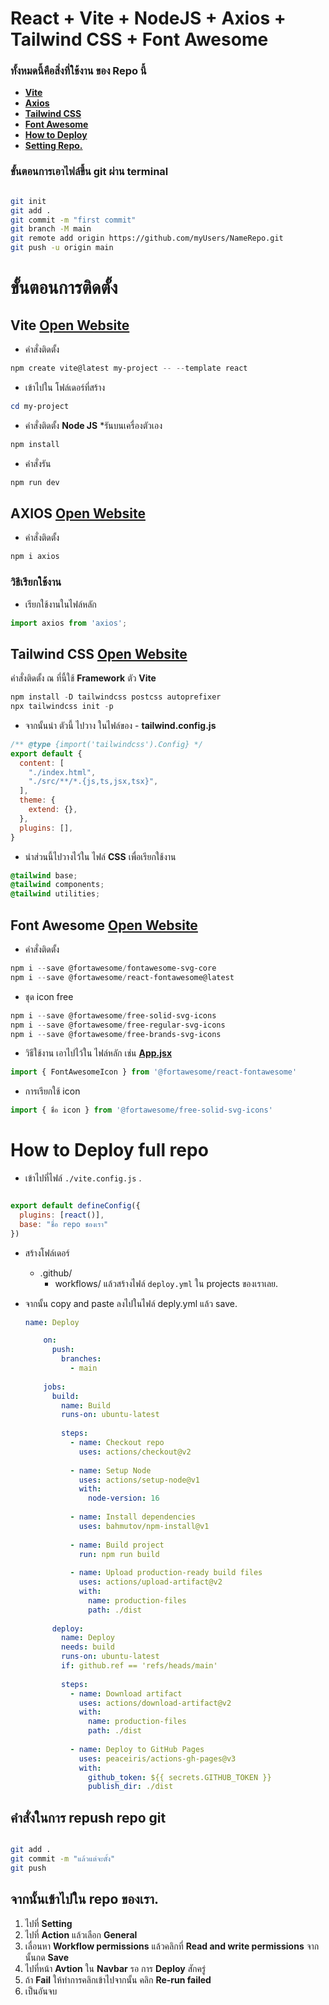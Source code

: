 # **React + Vite + NodeJS + Axios + Tailwind CSS + Font Awesome**
### ทั้งหมดนี้คือสิ่งที่ใช้งาน ของ Repo นี้
- **[Vite](https://github.com/DoNuTll40/snru-todolist-react?tab=readme-ov-file#vite-open-website)**
- **[Axios](https://github.com/DoNuTll40/snru-todolist-react?tab=readme-ov-file#axios-open-website)**
- **[Tailwind CSS](https://github.com/DoNuTll40/snru-todolist-react?tab=readme-ov-file#tailwind-css-open-website)**
- **[Font Awesome](https://github.com/DoNuTll40/snru-todolist-react?tab=readme-ov-file#font-awesome-open-website)**
- **[How to Deploy](https://github.com/DoNuTll40/snru-todolist-react?tab=readme-ov-file#how-to-deploy-full-repo)**
- **[Setting Repo.](https://github.com/DoNuTll40/snru-todolist-react?tab=readme-ov-file#%E0%B8%88%E0%B8%B2%E0%B8%81%E0%B8%99%E0%B8%B1%E0%B9%89%E0%B8%99%E0%B9%80%E0%B8%82%E0%B9%89%E0%B8%B2%E0%B9%84%E0%B8%9B%E0%B9%83%E0%B8%99-repo-%E0%B8%82%E0%B8%AD%E0%B8%87%E0%B9%80%E0%B8%A3%E0%B8%B2)**

### ขั้นตอนการเอาไฟล์ขึ้น git ผ่าน terminal

``` bash

git init
git add .
git commit -m "first commit"
git branch -M main
git remote add origin https://github.com/myUsers/NameRepo.git
git push -u origin main

```

# ขั้นตอนการติดตั้ง

## **Vite** [Open Website](https://vitejs.dev/)

- คำสั่งติดตั้ง

``` powershell
npm create vite@latest my-project -- --template react
```

- เข้าไปใน โฟล์เดอร์ที่สร้าง

``` powershell
cd my-project
```

- คำสั่งติดตั้ง **Node JS** *รันบนเครื่องตัวเอง

``` powershell
npm install
```

- คำสั่งรัน

``` powershell
npm run dev
```



## **AXIOS** [Open Website](https://axios-http.com/)

- คำสั่งติดตั้ง

``` powershell
npm i axios
```

### วิธีเรียกใช้งาน
- เรียกใช้งานในไฟล์หลัก

``` javascript
import axios from 'axios';
```

## **Tailwind CSS** [Open Website](https://tailwindcss.com/docs/installation)

คำสั่งติดตั้ง ณ ที่นี้ใช้ **Framework** ตัว **Vite**

``` powershell
npm install -D tailwindcss postcss autoprefixer
npx tailwindcss init -p
```

- จากนั้นนำ ตัวนี้ ไปวาง ในไฟล์ของ - **tailwind.config.js**

``` javascript
/** @type {import('tailwindcss').Config} */
export default {
  content: [
    "./index.html",
    "./src/**/*.{js,ts,jsx,tsx}",
  ],
  theme: {
    extend: {},
  },
  plugins: [],
} 
```

- นำส่วนนี้ไปวางไว้ใน ไฟล์ **CSS** เพื่อเรียกใช้งาน

``` css
@tailwind base;
@tailwind components;
@tailwind utilities;
```

## **Font Awesome** [Open Website](https://fontawesome.com/)

- คำสั่งติดตั้ง

``` powershell
npm i --save @fortawesome/fontawesome-svg-core
npm i --save @fortawesome/react-fontawesome@latest
```

- ชุด icon free

``` powershell
npm i --save @fortawesome/free-solid-svg-icons
npm i --save @fortawesome/free-regular-svg-icons
npm i --save @fortawesome/free-brands-svg-icons
```

- วิธีใช้งาน เอาไปไว้ใน ไฟล์หลัก เช่น **[App.jsx](./src/App.jsx)**

``` javascript
import { FontAwesomeIcon } from '@fortawesome/react-fontawesome'
```

- การเรียกใช้ icon

``` javascript
import { ชื่อ icon } from '@fortawesome/free-solid-svg-icons' 
```

# How to Deploy full repo

- เข้าไปที่ไฟล์ ```./vite.config.js``` . 

``` javascript

export default defineConfig({
  plugins: [react()],
  base: "ชื่อ repo ชองเรา"
})

```

- สร้างโฟล์เดอร์
  - .github/
    - workflows/ แล้วสร้างไฟล์  ```deploy.yml``` ใน projects ของเราเลย.

- จากนั้น copy and paste ลงไปในไฟล์ deply.yml แล้ว save.

  ``` yaml
  name: Deploy
  
      on:
        push:
          branches:
            - main
      
      jobs:
        build:
          name: Build
          runs-on: ubuntu-latest
      
          steps:
            - name: Checkout repo
              uses: actions/checkout@v2
      
            - name: Setup Node
              uses: actions/setup-node@v1
              with:
                node-version: 16
      
            - name: Install dependencies
              uses: bahmutov/npm-install@v1
      
            - name: Build project
              run: npm run build
      
            - name: Upload production-ready build files
              uses: actions/upload-artifact@v2
              with:
                name: production-files
                path: ./dist
      
        deploy:
          name: Deploy
          needs: build
          runs-on: ubuntu-latest
          if: github.ref == 'refs/heads/main'
      
          steps:
            - name: Download artifact
              uses: actions/download-artifact@v2
              with:
                name: production-files
                path: ./dist
      
            - name: Deploy to GitHub Pages
              uses: peaceiris/actions-gh-pages@v3
              with:
                github_token: ${{ secrets.GITHUB_TOKEN }}
                publish_dir: ./dist
  ```

## คำสั่งในการ repush repo git
```bash

git add .
git commit -m "แล้วแต่จะตั้ง"
git push

```

## จากนั้นเข้าไปใน repo ของเรา.

1. ไปที่ **Setting**
1. ไปที่ **Action** แล้วเลือก **General**
1. เลื่อนหา **Workflow permissions** แล้วคลิกที่ **Read and write permissions** จากนั้นกด **Save**
1. ไปที่หน้า **Avtion** ใน **Navbar** รอ การ **Deploy** สักครู่ 
1. ถ้า **Fail** ให้ทำการคลิกเข้าไปจากนั้น คลิก **Re-run failed**
1. เป็นอันจบ


